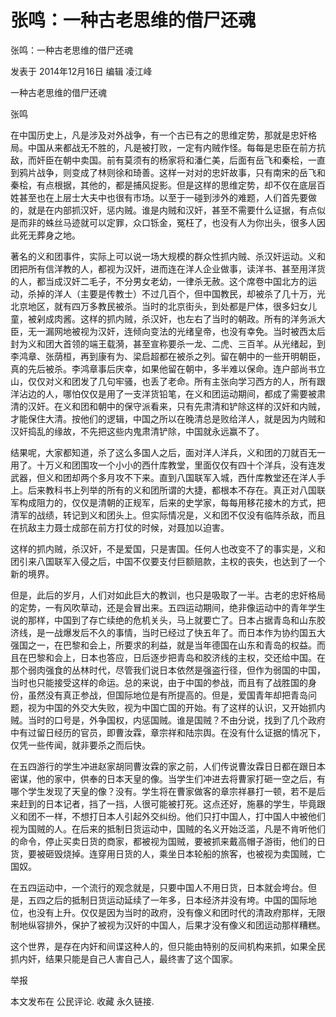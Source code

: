 #  张鸣：一种古老思维的借尸还魂

 张鸣：一种古老思维的借尸还魂

发表于 2014年12月16日 编辑 凌江峰

一种古老思维的借尸还魂

张鸣

在中国历史上，凡是涉及对外战争，有一个古已有之的思维定势，那就是忠奸格局。中国从来都战无不胜的，凡是被打败，一定有内贼作怪。每每是忠臣在前方抗敌，而奸臣在朝中卖国。前有莫须有的杨家将和潘仁美，后面有岳飞和秦桧，一直到鸦片战争，则变成了林则徐和琦善。这样一对对的忠奸故事，只有南宋的岳飞和秦桧，有点根据，其他的，都是捕风捉影。但是这样的思维定势，却不仅在底层百姓甚至也在上层士大夫中也很有市场。以至于一碰到涉外的难题，人们首先要做的，就是在内部抓汉奸，惩内贼。谁是内贼和汉奸，甚至不需要什么证据，有点似是而非的蛛丝马迹就可以定罪，众口铄金，冤枉了，也没有人为你出头，很多人因此死无葬身之地。

著名的义和团事件，实际上可以说一场大规模的群众性抓内贼、杀汉奸运动。义和团把所有信洋教的人，都视为汉奸，进而连在洋人企业做事，读洋书、甚至用洋货的人，都当成汉奸二毛子，不分男女老幼，一律杀无赦。这个席卷中国北方的运动，杀掉的洋人（主要是传教士）不过几百个，但中国教民，却被杀了几十万，光北京地区，就有四万多教民被杀。当时的北京街头，到处都是尸体，很多妇女儿童，被剁成肉酱。这样的抓内贼，杀汉奸，也左右了当时的朝政。所有的洋务派大臣，无一漏网地被视为汉奸，连倾向变法的光绪皇帝，也没有幸免。当时被西太后封为义和团大首领的端王载漪，甚至宣称要杀一龙、二虎、三百羊。从光绪起，到李鸿章、张荫桓，再到康有为、梁启超都在被杀之列。留在朝中的一些开明朝臣，真的先后被杀。李鸿章事后庆幸，如果他留在朝中，多半难以保命。连户部尚书立山，仅仅对义和团发了几句牢骚，也丢了老命。所有主张向学习西方的人，所有跟洋沾边的人，哪怕仅仅是用了一支洋货铅笔，在义和团运动期间，都成了需要被肃清的汉奸。在义和团和朝中的保守派看来，只有先肃清和铲除这样的汉奸和内贼，才能保住大清。按他们的逻辑，中国之所以在晚清总是败给洋人，就是因为内贼和汉奸捣乱的缘故，不先把这些内鬼肃清铲除，中国就永远赢不了。

结果呢，大家都知道，杀了这么多国人之后，面对洋人洋兵，义和团的刀就百无一用了。十万义和团围攻一个小小的西什库教堂，里面仅仅有四十个洋兵，没有连发武器，但义和团却两个多月攻不下来。直到八国联军入城，西什库教堂还在洋人手上。后来教科书上列举的所有的义和团所谓的大捷，都根本不存在。真正对八国联军构成阻力的，仅仅是清朝的正规军，后来的史学家，每每用移花接木的方式，把清军的战绩，转记到义和团头上。但实际情况是，义和团不仅没有临阵杀敌，而且在抗敌主力聂士成部在前方打仗的时候，对聂加以迫害。

这样的抓内贼，杀汉奸，不是爱国，只是害国。任何人也改变不了的事实是，义和团引来八国联军入侵之后，中国不仅要支付巨额赔款，主权的丧失，也达到了一个新的境界。

但是，此后的岁月，人们对如此巨大的教训，也只是吸取了一半。古老的忠奸格局的定势，一有风吹草动，还是会冒出来。五四运动期间，绝非像运动中的青年学生说的那样，中国到了存亡续绝的危机关头，马上就要亡了。日本占据青岛和山东胶济线，是一战爆发后不久的事情，当时已经过了快五年了。而日本作为协约国五大强国之一，在巴黎和会上，所要求的利益，就是当年德国在山东和青岛的权益。而且在巴黎和会上，日本也答应，日后逐步把青岛和胶济线的主权，交还给中国。在那个弱肉强食的丛林时代，尽管我们说日本依然是强盗行径，但作为弱国的中国，当时也只能接受这样的命运。总的来说，由于中国的参战，而且有了战胜国的身份，虽然没有真正参战，但国际地位是有所提高的。但是，爱国青年却把青岛问题，视为中国的外交大失败，视为中国亡国的开始。有了这样的认识，又开始抓内贼。当时的口号是，外争国权，内惩国贼。谁是国贼？不由分说，找到了几个政府中有过留日经历的官员，即曹汝霖，章宗祥和陆宗舆。在没有什么证据的情况下，仅凭一些传闻，就非要杀之而后快。

在五四游行的学生冲进赵家胡同曹汝霖的家之前，人们传说曹汝霖日日都在跟日本密谋，他的家中，供奉的日本天皇的像。当学生们冲进去将曹家打砸一空之后，有哪个学生发现了天皇的像？没有。学生将在曹家做客的章宗祥暴打一顿，若不是后来赶到的日本记者，挡了一挡，人很可能被打死。这点还好，施暴的学生，毕竟跟义和团不一样，不想打日本人引起外交纠纷。他们只打中国人，打中国人中被他们视为国贼的人。在后来的抵制日货运动中，国贼的名义开始泛滥，凡是不肯听他们的命令，停止买卖日货的商家，都被视为国贼，要被抓来戴高帽子游街，他们的日货，要被砸毁烧掉。连穿用日货的人，乘坐日本轮船的旅客，也被视为卖国贼，亡国奴。

在五四运动中，一个流行的观念就是，只要中国人不用日货，日本就会垮台。但是，五四之后的抵制日货运动延续了一年多，日本经济并没有垮。中国的国际地位，也没有上升。仅仅是因为当时的政府，没有像义和团时代的清政府那样，无限制地纵容排外，保护了被视为汉奸的中国人，后果才没有像义和团运动那样糟糕。

这个世界，是存在内奸和间谍这种人的，但只能由特别的反间机构来抓，如果全民抓内奸，结果只能是自己人害自己人，最终害了这个国家。

  举报

本文发布在 公民评论. 收藏 永久链接.